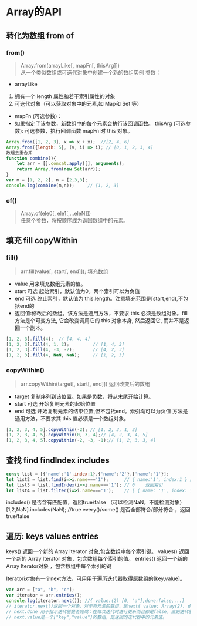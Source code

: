 # Array的API

## 转化为数组 from  of

### from()
> Array.from(arrayLike[, mapFn[, thisArg]])  
从一个类似数组或可迭代对象中创建一个新的数组实例
参数：
- arrayLike
1. 拥有一个 length 属性和若干索引属性的对象
2. 可迭代对象（可以获取对象中的元素,如 Map和 Set 等）
- mapFn (可选参数)：
- 如果指定了该参数，新数组中的每个元素会执行该回调函数。
thisArg (可选参数):
可选参数，执行回调函数 mapFn 时 this 对象。
```js
Array.from([1, 2, 3], x => x + x);  //[2, 4, 6]
Array.from({length: 5}, (v, i) => i); // [0, 1, 2, 3, 4]
数组去重合并
function combine(){
    let arr = [].concat.apply([], arguments);
    return Array.from(new Set(arr));
}
var m = [1, 2, 2], n = [2,3,3];
console.log(combine(m,n));     // [1, 2, 3]
```

### of()
> Array.of(ele0[, ele1[,...eleN]])   
任意个参数，将按顺序成为返回数组中的元素。
 

## 填充 fill  copyWithin
### fill()
> arr.fill(value[, start[, end]]);   填充数组
- value 用来填充数组元素的值。
- start 可选 起始索引，默认值为0。两个索引可以为负值
- end 可选 终止索引，默认值为 this.length。注意填充范围是[start,end),不包括end的
- 返回值:修改后的数组。该方法是通用方法，不要求 this 必须是数组对象。fill 方法是个可变方法, 它会改变调用它的 this 对象本身, 然后返回它, 而并不是返回一个副本。
```js
[1, 2, 3].fill(4);  // [4, 4, 4]
[1, 2, 3].fill(4, 1, 2);         // [1, 4, 3]
[1, 2, 3].fill(4, -3, -2);       // [4, 2, 3]
[1, 2, 3].fill(4, NaN, NaN);     // [1, 2, 3]
```
### copyWithin()
> arr.copyWithin(target[, start[, end]]) 返回改变后的数组
- target 复制序列到该位置。如果是负数，将从末尾开始计算。
- start 可选 开始复制元素的起始位置
- end 可选 开始复制元素的结束位置,但不包括end。索引均可以为负值
方法是通用方法，不要求其 this 值必须是一个数组对象。
```js
[1, 2, 3, 4, 5].copyWithin(-2); // [1, 2, 3, 1, 2]
[1, 2, 3, 4, 5].copyWithin(0, 3, 4);// [4, 2, 3, 4, 5]
[1, 2, 3, 4, 5].copyWithin(-2, -3, -1);// [1, 2, 3, 3, 4]
```

## 查找  find   findIndex   includes
```js
const list = [{'name':'1',index:1},{'name':'2'},{'name':'1'}]; 
let list2 = list.find(i=>i.name==='1');      // { name:'1', index:1 } 返回元素
let list3 = list.findIndex(i=>i.name==='1'); // 0    返回索引
let list4 = list.filter(i=>i.name==='1');    // [ { name: '1', index: 1 }, { name: '1' } ] //返回所有符合的元素组成的数组
```
includes() 是否含有匹配值，返回true/false （可以检测NaN，不能检测对象）
[1,2,NaN].includes(NaN); //true
every()/some() 是否全部符合/部分符合 ，返回true/false


## 遍历: keys values entries
keys() 返回一个新的 Array Iterator 对象,包含数组中每个索引键。
values() 返回一个新的 Array Iterator 对象，包含数组每个索引的值。
entries() 返回一个新的Array Iterator对象 ，包含数组中每个索引的键

Iteratori对象有一个next方法，可用用于遍历迭代器取得原数组的[key,value]。
```js
var arr = ["a", "b", "c"]; 
var iterator = arr.entries();
console.log(iterator.next()); //{ value:(2) [0, "a"],done:false,...}
// iterator.next()返回一个对象，对于有元素的数组，是next{ value: Array(2), done: false }；
// next.done 用于指示迭代器是否完成：在每次迭代时进行更新而且都是false，直到迭代器结束done才是true。
// next.value是一个["key","value"]的数组，是返回的迭代器中的元素值。
```